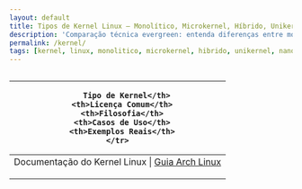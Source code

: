 ```yaml
---
layout: default
title: Tipos de Kernel Linux — Monolítico, Microkernel, Híbrido, Unikernel
description: 'Comparação técnica evergreen: entenda diferenças entre monolítico, microkernel, híbrido, unikernel e nanokernel — sem depender de versões ou modas.'
permalink: /kernel/
tags: [kernel, linux, monolitico, microkernel, hibrido, unikernel, nanokernel, tipos, arquitetura]
---
```








<section class="post-content">






<div style="overflow-x: auto;">
  <table class="evergreen-table">
  <thead>
    <tr>
      <th>
      
        Tipo de Kernel</th>
      <th>Licença Comum</th>
      <th>Filosofia</th>
      <th>Casos de Uso</th>
      <th>Exemplos Reais</th>
    </tr>
  </thead>
  <tbody>
    <tr>
      <td data-label="
      
        Tipo de Kernel"><strong>Monolítico</strong></td>
      <td data-label="Licença Comum">GPL</td>
      <td data-label="Filosofia">Tudo no espaço do kernel. Performance máxima.</td>
      <td data-label="Casos de Uso">Servidores, Desktop Linux, Android</td>
      <td data-label="Exemplos Reais">Linux Kernel, FreeBSD Kernel</td>
    </tr>
    <tr>
      <td data-label="
      
        Tipo de Kernel"><strong>Microkernel</strong></td>
      <td data-label="Licença Comum">MIT, BSD, GPL</td>
      <td data-label="Filosofia">Kernel mínimo. Serviços no userspace.</td>
      <td data-label="Casos de Uso">Sistemas embarcados, segurança crítica</td>
      <td data-label="Exemplos Reais">Minix, L4, QNX, Hurd</td>
    </tr>
    <tr>
      <td data-label="
      
        Tipo de Kernel"><strong>Híbrido</strong></td>
      <td data-label="Licença Comum">Varia</td>
      <td data-label="Filosofia">Mistura monolítico + microkernel</td>
      <td data-label="Casos de Uso">Balancear performance e modularidade</td>
      <td data-label="Exemplos Reais">macOS XNU, Windows NT</td>
    </tr>
    <tr>
      <td data-label="
      
        Tipo de Kernel"><strong>Exokernel</strong></td>
      <td data-label="Licença Comum">MIT, BSD</td>
      <td data-label="Filosofia">Aplicações gerenciam hardware diretamente</td>
      <td data-label="Casos de Uso">Pesquisa, alto desempenho especializado</td>
      <td data-label="Exemplos Reais">ExOS, XOK (MIT)</td>
    </tr>
    <tr>
      <td data-label="
      
        Tipo de Kernel"><strong>Unikernel</strong></td>
      <td data-label="Licença Comum">Apache, MIT, BSD</td>
      <td data-label="Filosofia">App + Kernel fundidos. Imagem de Kernel única.</td>
      <td data-label="Casos de Uso">Cloud, containers, serverless.</td>
      <td data-label="Exemplos Reais">MirageOS, IncludeOS, Unikraft.</td>
    </tr>
    <tr>
      <td data-label="
      
        Tipo de Kernel"><strong>Nanokernel</strong></td>
      <td data-label="Licença Comum">Proprietária / BSD</td>
      <td data-label="Filosofia">Menor que microkernel. Só gerencia hardware.</td>
      <td data-label="Casos de Uso">Firmware, RTOS, dispositivos ultra-leves.</td>
      <td data-label="Exemplos Reais">KeyKOS, EROS, seL4*</td>
    </tr>
  </tbody>
</table>
</div>


<p><small>* seL4 é um microkernel, mas com características de nanokernel em termos de minimalismo e verificação formal.</small></p>




<p><strong>📚 Fontes oficiais:</strong><br>
  <a href="https://www.kernel.org/doc/html/latest/" target="_blank">Documentação do Kernel Linux</a> |
  <a href="https://wiki.archlinux.org/title/Kernel/Traditional_compilation" target="_blank">Guia Arch Linux</a>
</p>

</section>




<script type="application/ld+json">
{
  "@context": "https://schema.org",
  "@type": "TechArticle",
  "headline": "Tipos de Kernel Linux — Monolítico, Microkernel, Híbrido, Unikernel",
  "description": "Comparação técnica evergreen: entenda diferenças entre monolítico, microkernel, híbrido, unikernel e nanokernel — sem depender de versões ou modas.",
  "inLanguage": "pt-BR",
  "url": "{{ page.url | absolute_url }}",
  "mainEntityOfPage": {
    "@type": "WebPage",
    "@id": "{{ page.url | absolute_url }}"
  },
  "author": {
    "@type": "Person",
    "name": "Equipe Piolinux"
  },
  "publisher": {
    "@type": "Organization",
    "name": "Piolinux",
    "logo": {
      "@type": "ImageObject",
      "url": "https://piolinux.com/logo-512.png",
      "width": 512,
      "height": 512
    }
  },
  "datePublished": "2025-09-16T15:19:44-03:00",
  "dateModified": "2025-09-16T15:19:44-03:00",
  "mainEntity": {
    "@type": "Table",
    "name": "Comparação de Arquiteturas de Kernel",
    "description": "Tabela comparando kernel monolítico (Linux), microkernel (Minix, Hurd), híbrido (Windows NT, XNU) e unikernel (MirageOS)."
  }
}
</script>
